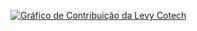 <!-- https://github.com/dedanirungu/github-readme-activity-graph -->
<a href="https://github.com/dedanirungu/github-readme-activity-graph"><img alt="
Gráfico de Contribuição da Levy Cotech" src="https://activity-graph.herokuapp.com/graph?username=LauricioX&bg_color=0d1117&color=58a6ff&line=56d364&point=FFFFFF&hide_border=false" /></a>


<!--
<div>
      <img height="180em"  src="https://github-readme-stats.vercel.app/api/top-langs/?username=LauricioX&layout=compact&langs_count=7&theme=dark"/>

<img height="180em" src="https://github-readme-stats.vercel.app/api?username=LauricioX&show_icons=true&theme=dark&include_all_commits=true&count_private=true"/> 


 </div>
-->

